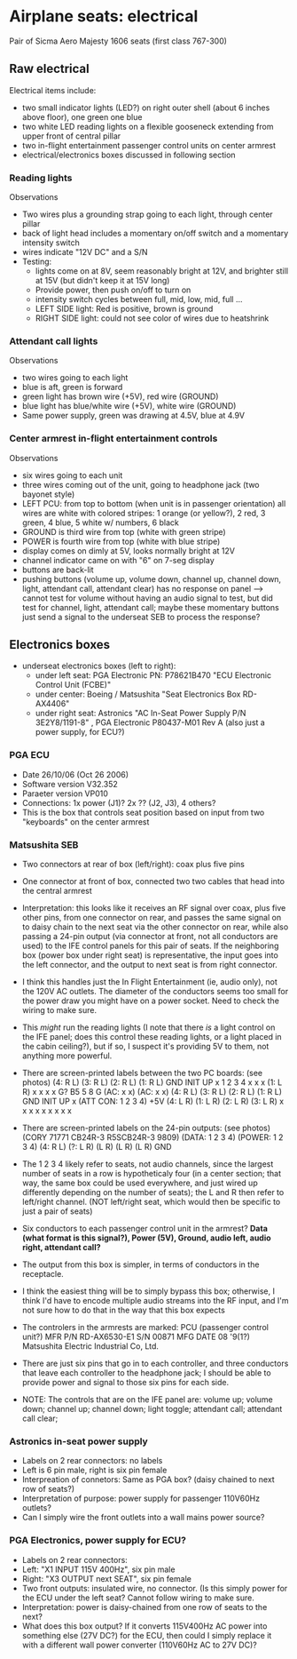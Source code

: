 # Airplane seats: electrical

Pair of Sicma Aero Majesty 1606 seats (first class 767-300)

## Raw electrical

Electrical items include:
* two small indicator lights (LED?) on right outer shell (about 6 inches above floor), one green one blue
* two white LED reading lights on a flexible gooseneck extending from upper front of central pillar
* two in-flight entertainment passenger control units on center armrest
* electrical/electronics boxes discussed in following section

### Reading lights

Observations
* Two wires plus a grounding strap going to each light, through center pillar
* back of light head includes a momentary on/off switch and a momentary intensity switch
* wires indicate "12V DC" and a S/N
* Testing:
  * lights come on at 8V, seem reasonably bright at 12V, and brighter still at 15V (but didn't keep it at 15V long)
  * Provide power, then push on/off to turn on
  * intensity switch cycles between full, mid, low, mid, full ...
  * LEFT SIDE light: Red is positive, brown is ground
  * RIGHT SIDE light: could not see color of wires due to heatshrink

### Attendant call lights

Observations
* two wires going to each light
* blue is aft, green is forward
* green light has brown wire (+5V), red wire (GROUND)
* blue light has blue/white wire (+5V), white wire (GROUND)
* Same power supply, green was drawing at 4.5V, blue at 4.9V

### Center armrest in-flight entertainment controls

Observations
* six wires going to each unit
* three wires coming out of the unit, going to headphone jack (two bayonet style)
* LEFT PCU: from top to bottom (when unit is in passenger orientation) all wires are white with colored stripes: 1 orange (or yellow?), 2 red, 3 green, 4 blue, 5 white w/ numbers, 6 black
* GROUND is third wire from top (white with green stripe)
* POWER is fourth wire from top (white with blue stripe)
* display comes on dimly at 5V, looks normally bright at 12V
* channel indicator came on with "6" on 7-seg display
* buttons are back-lit
* pushing buttons (volume up, volume down, channel up, channel down, light, attendant call, attendant clear) has no response on panel --> cannot test for volume without having an audio signal to test, but did test for channel, light, attendant call; maybe these momentary buttons just send a signal to the underseat SEB to process the response?

## Electronics boxes

* underseat electronics boxes (left to right):
  * under left seat: PGA Electronic PN: P78621B470 "ECU Electronic Control Unit (FCBE)"
  * under center: Boeing / Matsushita "Seat Electronics Box RD-AX4406"
  * under right seat: Astronics "AC In-Seat Power Supply P/N 3E2Y8/1191-8" , PGA Electronic P80437-M01 Rev A (also just a power supply, for ECU?)

### PGA ECU
* Date 26/10/06 (Oct 26 2006)
* Software version V32.352
* Paraeter version VP010
* Connections: 1x power (J1)? 2x ?? (J2, J3), 4 others?
* This is the box that controls seat position based on input from two "keyboards" on the center armrest

### Matsushita SEB
* Two connectors at rear of box (left/right): coax plus five pins
* One connector at front of box, connected two two cables that head into the central armrest
* Interpretation: this looks like it receives an RF signal over coax, plus five other pins, from one connector on rear, and passes the same signal on to daisy chain to the next seat via the other connector on rear, while also passing a 24-pin output (via connector at front, not all conductors are used) to the IFE control panels for this pair of seats. If the neighboring box (power box under right seat) is representative, the input goes into the left connector, and the output to next seat is from right connector.
* I think this handles just the In Flight Entertainment (ie, audio only), not the 120V AC outlets. The diameter of the conductors seems too small for the power draw you might have on a power socket. Need to check the wiring to make sure.
* This *might* run the reading lights (I note that there *is* a light control on the IFE panel; does this control these reading lights, or a light placed in the cabin ceiling?), but if so, I suspect it's providing 5V to them, not anything more powerful.
* There are screen-printed labels between the two PC boards: (see photos)
(4: R L) (3: R L) (2: R L) (1: R L) GND INIT UP x 1 2 3 4 x x x (1: L R) x x x x G? B5 5 8 G (AC: x x) (AC: x x)
(4: R L) (3: R L) (2: R L) (1: R L) GND INIT UP x (ATT CON: 1 2 3 4) +5V (4: L R) (1: L R) (2: L R) (3: L R) x x x x x x x x x
* There are screen-printed labels on the 24-pin outputs: (see photos)(CORY 71771 CB24R-3 R5SCB24R-3 9809)
(DATA: 1 2 3 4) (POWER: 1 2 3 4) (4: R L) (?: L R) (L R) (L R) (L R) GND
* The 1 2 3 4 likely refer to seats, not audio channels, since the largest number of seats in a row is hypotheticaly four (in a center section; that way, the same box could be used everywhere, and just wired up differently depending on the number of seats); the L and R then refer to left/right channel. (NOT left/right seat, which would then be specific to just a pair of seats)
* Six conductors to each passenger control unit in the armrest? **Data (what format is this signal?), Power (5V), Ground, audio left, audio right, attendant call?**

* The output from this box is simpler, in terms of conductors in the receptacle. 
* I think the easiest thing will be to simply bypass this box; otherwise, I think I'd have to encode multiple audio streams into the RF input, and I'm not sure how to do that in the way that this box expects


* The controlers in the armrests are marked: PCU (passenger control unit?) MFR P/N RD-AX6530-E1 S/N 00871 MFG DATE 08 '9(1?) Matsushita Electric Industrial Co, Ltd.
* There are just six pins that go in to each controller, and three conductors that leave each controller to the headphone jack; I should be able to provide power and signal to those six pins for each side.

* NOTE: The controls that are on the IFE panel are: volume up; volume down; channel up; channel down; light toggle; attendant call; attendant call clear;

### Astronics in-seat power supply

* Labels on 2 rear connectors: no labels
* Left is 6 pin male, right is six pin female
* Interpreation of connetors: Same as PGA box? (daisy chained to next row of seats?)
* Interpretation of purpose: power supply for passenger 110V60Hz outlets?
* Can I simply wire the front outlets into a wall mains power source?

### PGA Electronics, power supply for ECU?

* Labels on 2 rear connectors:
* Left: "X1 INPUT 115V 400Hz", six pin male 
* Right: "X3 OUTPUT next SEAT", six pin female
* Two front outputs: insulated wire, no connector. (Is this simply power for the ECU under the left seat? Cannot follow wiring to make sure.
* Interpretation: power is daisy-chained from one row of seats to the next?
* What does this box output? If it converts 115V400Hz AC power into something else (27V DC?) for the ECU, then could I simply replace it with a different wall power converter (110V60Hz AC to 27V DC)?
